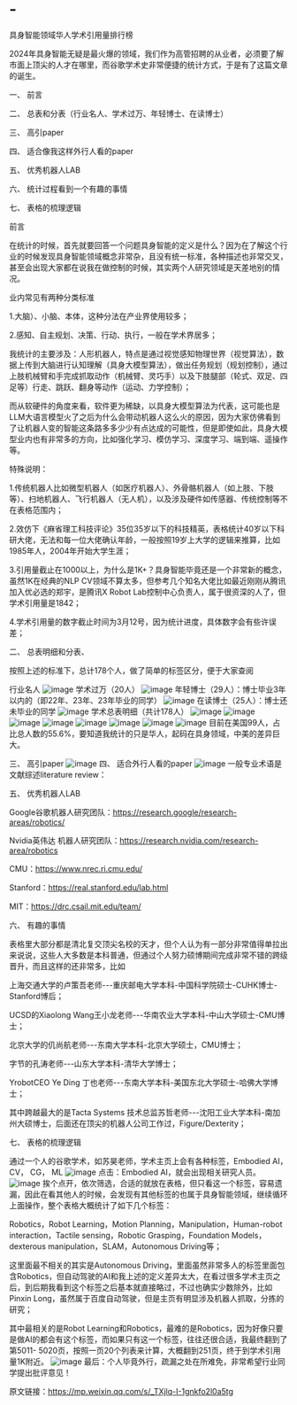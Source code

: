 # -
具身智能领域华人学术引用量排行榜

2024年具身智能无疑是最火爆的领域，我们作为高管招聘的从业者，必须要了解市面上顶尖的人才在哪里，而谷歌学术史非常便捷的统计方式，于是有了这篇文章的诞生。

一、	前言

二、	总表和分表（行业名人、学术过万、年轻博士、在读博士）

三、	高引paper

四、	适合像我这样外行人看的paper

五、	优秀机器人LAB

六、	统计过程看到一个有趣的事情

七、	表格的梳理逻辑


前言

在统计的时候，首先就要回答一个问题具身智能的定义是什么？因为在了解这个行业的时候发现具身智能领域概念非常杂，且没有统一标准，各种描述也非常交叉，甚至会出现大家都在说我在做控制的时候，其实两个人研究领域是天差地别的情况。

业内常见有两种分类标准

1.大脑）、小脑、本体，这种分法在产业界使用较多；

2.感知、自主规划、决策、行动、执行，一般在学术界居多；

我统计的主要涉及：人形机器人，特点是通过视觉感知物理世界（视觉算法），数据上传到大脑进行认知理解（具身大模型算法），做出任务规划（规划控制），通过上肢机械臂和手完成抓取动作（机械臂、灵巧手）以及下肢腿部（轮式、双足、四足等）行走、跳跃、翻身等动作（运动、力学控制）；

而从软硬件的角度来看，软件更为稀缺，以具身大模型算法为代表，这可能也是LLM大语言模型火了之后为什么会带动机器人这么火的原因，因为大家仿佛看到了让机器人变的智能这条路多多少少有点达成的可能性，但是即使如此，具身大模型业内也有非常多的方向，比如强化学习、模仿学习、深度学习、端到端、遥操作等。

特殊说明：

1.传统机器人比如微型机器人（如医疗机器人）、外骨骼机器人（如上肢、下肢等）、扫地机器人、飞行机器人（无人机），以及涉及硬件如传感器、传统控制等不在表格范围内；

2.效仿下《麻省理工科技评论》35位35岁以下的科技精英，表格统计40岁以下科研大佬，无法和每一位大佬确认年龄，一般按照19岁上大学的逻辑来推算，比如1985年人，2004年开始大学生涯；

3.引用量截止在1000以上，为什么是1K+？具身智能毕竟还是一个非常新的概念，虽然1K在经典的NLP CV领域不算太多，但参考几个知名大佬比如最近刚刚从腾讯加入优必选的郑宇，是腾讯X Robot Lab控制中心负责人，属于很资深的人了，但学术引用量是1842； 

4.学术引用量的数字截止时间为3月12号，因为统计进度，具体数字会有些许误差；
	
二、 总表明细和分表、

按照上述的标准下，总计178个人，做了简单的标签区分，便于大家查阅

行业名人
![image](行业名人.webp)
学术过万（20人）
![image](学术过万.webp)
年轻博士（29人）：博士毕业3年以内的（即22年、23年、23年毕业的同学）
![image](年轻博士.webp)
在读博士（25人）：博士还未毕业的同学
![image](在读博士.webp)
学术总表明细（共计178人）
![image](1-20.webp)
![image](21-40.webp)
![image](41-60.webp)
![image](61-80.webp)
![image](81-100.webp)
![image](101-120.webp)
![image](121-140.webp)
![image](140-178.webp)
目前在美国99人，占比总人数的55.6%，要知道我统计的只是华人，起码在具身领域，中美的差异巨大。

三、 高引paper
![image](高引.webp)
四、 适合外行人看的paper
![image](外行.webp)
一般专业术语是文献综述literature review：

五、 优秀机器人LAB

Google谷歌机器人研究团队：https://research.google/research-areas/robotics/

Nvidia英伟达 机器人研究团队：https://research.nvidia.com/research-area/robotics

CMU：https://www.nrec.ri.cmu.edu/

Stanford：https://real.stanford.edu/lab.html

MIT：https://drc.csail.mit.edu/team/

六、 有趣的事情

表格里大部分都是清北复交顶尖名校的天才，但个人认为有一部分非常值得单拉出来说说，这些人大多数是本科普通，但通过个人努力硕博期间完成非常不错的跨级晋升，而且这样的还非常多，比如

上海交通大学的卢策吾老师---重庆邮电大学本科-中国科学院硕士-CUHK博士-Stanford博后；

UCSD的Xiaolong Wang王小龙老师---华南农业大学本科-中山大学硕士-CMU博士；

北京大学的仉尚航老师---东南大学本科-北京大学硕士，CMU博士；

字节的孔涛老师---山东大学本科-清华大学博士；

YrobotCEO Ye Ding 丁也老师---东南大学本科-美国东北大学硕士-哈佛大学博士；

其中跨越最大的是Tacta Systems 技术总监苏哲老师---沈阳工业大学本科-南加州大硕博士，后面还在顶尖的机器人公司工作过，Figure/Dexterity；

七、 表格的梳理逻辑

通过一个人的谷歌学术，如苏昊老师，学术主页上会有各种标签，Embodied AI，CV， CG， ML
![image](苏昊.webp)
点击：Embodied AI，就会出现相关研究人员。
![image](embodied.webp)
挨个点开，依次筛选，合适的就放在表格，但只看这一个标签，容易遗漏，因此在看其他人的时候，会发现有其他标签的也属于具身智能领域，继续循环上面操作，整个表格大概统计了如下几个标签：

Robotics，Robot Learning，Motion Planning，Manipulation，Human-robot interaction，Tactile sensing，Robotic Grasping，Foundation Models，dexterous manipulation，SLAM，Autonomous Driving等；

这里面最不相关的其实是Autonomous Driving，里面虽然非常多人的标签里面包含Robotics，但自动驾驶的AI和我上述的定义差异太大，在看过很多学术主页之后，到后期我看到这个标签之后基本就直接略过，不过也确实少数除外，比如Pinxin Long，虽然属于百度自动驾驶，但是主页有明显涉及机器人抓取，分拣的研究；

其中最相关的是Robot Learning和Robotics，最难的是Robotics，因为好像只要是做AI的都会有这个标签，而如果只有这一个标签，往往还很合适，我最终翻到了第5011- 5020页，按照一页20个列表来计算，大概翻到251页，终于到学术引用量1K附近。
![image](1K.webp)
最后：个人毕竟外行，疏漏之处在所难免，非常希望行业同学提出批评意见！

原文链接：https://mp.weixin.qq.com/s/_TXjlq-I-1gnkfo2l0a5tg
